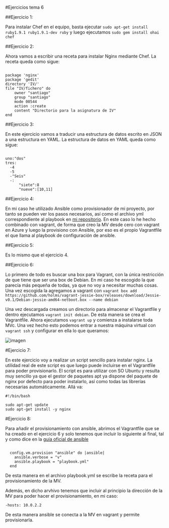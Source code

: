 #Ejercicios tema 6

##Ejercicio 1:

Para instalar Chef en el equipo, basta ejecutar `sudo apt-get install ruby1.9.1 ruby1.9.1-dev ruby` y luego ejecutamos `sudo gem install ohai chef`

##Ejercicio 2:

Ahora vamos a escribir una receta para instalar Nginx mediante Chef. La receta queda como sigue:

```

package 'nginx'
package 'gedit'
directory 'IV/'
file "IV/fichero" do
	owner "santiago"
	group "santiago"
	mode 00544
	action :create
	content "Directorio para la asignatura de IV"
end

```

##Ejercicio 3:

En este ejercicio vamos a traducir una estructura de datos escrito en JSON a una estructura en YAML. La estructura de datos en YAML queda como sigue:

```

uno:"dos"
tres:
  -4
  -5
  -"Seis"
  -:
      "siete":8
      "nueve":[10,11]

```

##Ejercicio 4:

En mi caso he utilizado Ansible como provisionador de mi proyecto, por tanto se pueden ver los pasos necesarios, así como el archivo yml correspondiente al playbook en [mi repositorio](https://github.com/santidediego/Landscapes). En este caso lo he hecho combinado con vagrant, de forma que creo la MV desde cero con vagrant en Azure y luego la provisiono con Ansible, por eso es el propio Vagrantfile el que llama al playbook de configuración de ansible.

##Ejercicio 5:

Es lo mismo que el ejercicio 4.

##Ejercicio 6:

Lo primero de todo es buscar una box para Vagrant, con la única restricción de que tiene que ser una box de Debian. En mi caso he escogido la que parecía más pequeña de todas, ya que no voy a necesitar muchas cosas. Una vez escogida la agregamos a vagrant con `vagrant box add https://github.com/holms/vagrant-jessie-box/releases/download/Jessie-v0.1/Debian-jessie-amd64-netboot.box --name debian`

Una vez descargada creamos un directorio para almacenar el Vagrantfile y dentro ejecutamos `vagrant init debian`. De esta manera se crea el Vagrantfile. Ahora ejecutamos `vagrant up` y comienza a instalarse toda MVc. Una vez hecho esto podemos entrar a nuestra máquina virtual con `vagrant ssh` y configurar en ella lo que queramos:

![imagen](http://i864.photobucket.com/albums/ab201/Santiago_de_Diego/Captura%20de%20pantalla%20de%202016-01-05%20184912_zps5w07pota.png)

#Ejercicio 7:

En este ejercicio voy a realizar un script sencillo para instalar nginx. La utilidad real de este script es que luego puede incluirse en el Vagrantfile para poder provisionarlo. El script es para utilizar con SO Ubuntu y resulta muy sencillo ya que el gestor de paquetes apt ya dispone del paquete de nginx por defecto para poder instalarlo, así como todas las librerías necesarias automáticamente.  Allá va:

```
#!/bin/bash

sudo apt-get update
sudo apt-get install -y nginx

```

#Ejercicio 8:

Para añadir el provisionamiento con ansible, abrimos el Vagrantfile que se ha creado en el ejercicio 6 y solo tenemos que incluir lo siguiente al final, tal y como dice en la [guía oficial de ansible](http://docs.ansible.com/ansible/guide_vagrant.html)

```

  config.vm.provision "ansible" do |ansible|
    ansible.verbose = "v"
    ansible.playbook = "playbook.yml"
  end

```
De esta manera en el archivo playbook.yml se escribe la receta para el provisionamiento de la MV.

Además, en dicho arvhivo tenemos que incluir al principio la dirección de la MV para poder hacer el provisionamiento, en mi caso:

 `-hosts: 10.0.2.2`
 
 De esta manera ansible se conecta a la MV en vagrant y permite provisionarla.